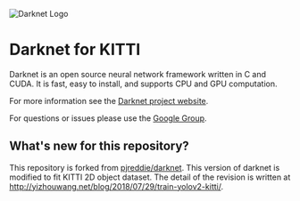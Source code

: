![Darknet Logo](http://pjreddie.com/media/files/darknet-black-small.png)

# Darknet for KITTI #

Darknet is an open source neural network framework written in C and CUDA. It is fast, easy to install, and supports CPU and GPU computation.

For more information see the [Darknet project website](http://pjreddie.com/darknet).

For questions or issues please use the [Google Group](https://groups.google.com/forum/#!forum/darknet).

## What's new for this repository? ##

This repository is forked from [pjreddie/darknet](https://github.com/pjreddie/darknet). This version of darknet is modified to fit KITTI 2D object dataset. The detail of the revision is written at http://yizhouwang.net/blog/2018/07/29/train-yolov2-kitti/.
